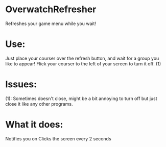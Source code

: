 # OverwatchRefresher
Refreshes your game menu while you wait!

# Use:
Just place your courser over the refresh button, and wait for a group you like to appear!
Flick your courser to the left of your screen to turn it off. (1)

# Issues:
(1): Sometimes doesn't close, might be a bit annoying to turn off but just close it like any other programs.

# What it does:
Notifies you on
Clicks the screen every 2 seconds

